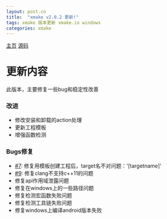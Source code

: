 ```yaml
---
layout: post.cn
title:  "xmake v2.0.2 更新!"
tags: xmake 版本更新 xmake.io windows
categories: xmake
---
```


[主页](http://xmake.io/cn)
[源码](https://github.com/waruqi/xmake)

# 更新内容

此版本，主要修复一些bug和稳定性改善

### 改进

* 修改安装和卸载的action处理
* 更新工程模板
* 增强函数检测

### Bugs修复

* [#7](https://github.com/waruqi/xmake/issues/7): 修复用模板创建工程后，target名不对问题：'[targetname]'
* [#9](https://github.com/waruqi/xmake/issues/9): 修复clang不支持c++11的问题
* 修复api作用域泄露问题
* 修复在windows上的一些路径问题
* 修复检测宏函数失败问题
* 修复检测工具链失败问题
* 修复windows上编译android版本失败
